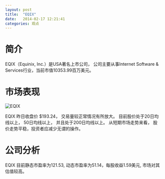 ```yaml
---
layout: post
title:  "EQIX"
date:   2014-02-17 12:21:41
categories: 观点
---
```


# 简介
EQIX（Equinix, Inc.）是USA著名上市公司，
公司主要从事Internet Software & Services行业，当前市值10353.99百万美元。

# 市场表现

![EQIX](http://finviz.com/chart.ashx?t=EQIX&ty=c&ta=1&p=d&s=l)

EQIX 昨日收盘价 $193.24，
交易量较正常情况有所放大。
目前股价处于20日均线以上，
50日均线以上，
并且处于200日均线以上。
从短期市场走势来看，
股价走势平稳，投资者应减少无谓的操作。

# 公司分析
EQIX 目前静态市盈率为121.53, 动态市盈率为51.14，每股收益1.59美元,
市场对其估值较高。
